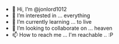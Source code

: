 - 👋 Hi, I’m @jonlord1012
- 👀 I’m interested in ... everything
- 🌱 I’m currently learning ... to live
- 💞️ I’m looking to collaborate on ... heaven
- 📫 How to reach me ... I'm reachable .. :P

<!---
jonlord1012/jonlord1012 is a ✨ special ✨ repository because its `README.md` (this file) appears on your GitHub profile.
You can click the Preview link to take a look at your changes.
--->
